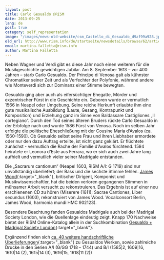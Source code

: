 ```yaml
---
layout: post
title: Carlo Gesualdo @RISM
date: 2013-09-25
lang: de
post: true
category: self_representation
image: "/images/news-old-website/csm_Castello_di_Gesualdo_d9af99a928.jpg"
old_url: http://www.rism.info/de/startseite/newsdetails/browse/62/article/64/carlo-gesualdo-rism.html
email: martina.falletta@rism.info
author: Martina Falletta
---
```


Neben Wagner und Verdi gibt es diese Jahr noch einen weiteren für die Musikgeschichte gewichtigen Jubilar. Am 8. September 1613 – vor 400 Jahren – starb Carlo Gesualdo. Der Principe di Venosa galt als kühnster Chromatiker seiner Zeit und als Verfechter der Polyfonie, während andere wie Monteverdi sich zur Dominanz einer Stimme bewegten.

Gesualdo ging aber auch als eifersüchtiger Ehegatte, Mörder und exzentrischer Fürst in die Geschichte ein. Geboren wurde er vermutlich 1566 in Neapel oder Umgebung. Seine reiche Herkunft erlaubte ihm eine gute musikalische Ausbildung (Laute, Gesang, Kontrapunkt und Komposition) und Erziehung ganz im Sinne von Baldassare Castigliones „Il cortegiano“. Durch den Tod seines älteren Bruders rückte Carlo Gesualdo in der Erbfolge nach und wurde 1586 Fürst von Venosa. Noch im selben Jahr erfolgte die politische Eheschließung mit der Cousine Maria d‘Avalos (ca. 1560-1590). Ob Gesualdo selbst seine Frau und ihren Liebhaber ermordete oder nur den dazu Auftrag erteilte, ist nicht ganz geklärt. Er flüchtete zunächst - vermutlich die Rache der Familie d‘Avalos fürchtend. 1594 heiratete er Leonora d‘Este aus Ferrara, wo er sich auch zwei Jahre lang aufhielt und vermutlich vieler seiner Madrigale entstanden.

Die „Sacrarum cantionum“ (Neapel 1603, RISM A/I: G 1719) sind nur unvollständig überliefert; der Bass und die sechste Stimme fehlen. [James Wood](http://www.choroi.net/){:target="_blank"}, britischer Dirigent, Komponist und Musikwissenschaftler, hat die beiden verloren gegangenen Stimmen in mühsamer Arbeit versucht zu rekonstruieren. Das Ergebnis ist auf einer neu erschienenen CD zu hören (Miserere (1611); Sacrae Cantiones, Liber secundus (1603), rekonstruiert von James Wood. Vocalconsort Berlin, James Wood, harmonia mundi HMC 902123).

Besondere Beachtung fanden Gesualdos Madrigale auch bei der Madrigal Society London, wie die Quellenlage eindeutig zeigt. Knapp 170 Nachweise bietet der RISM Online-Katalog allein in der Suchkombination [Gesualdo + Madrigal Society London](http://opac.rism.info/index.php?id=6&tx_bsbsearch_pi1%5Bsmode%5D=advanced&L=0&tx_bsbsearch_pi1%5Bfield%5D%5B0%5D=any_field&tx_bsbsearch_pi1%5Bquery%5D%5B0%5D=madrigal+society+london&tx_bsbsearch_pi1%5Bfield%5D%5B1%5D=sauthor&tx_bsbsearch_pi1%5Bquery%5D%5B1%5D=Gesualdo%2C+Carlo&tx_bsbsearch_pi1%5Bfield%5D%5B2%5D=stitle&tx_bsbsearch_pi1%5Bquery%5D%5B2%5D=&tx_bsbsearch_pi1%5Bsubmit_button%5D=Suche){:target="_blank"}.

Ergänzend finden sich [ca. 40 weitere handschriftliche Überlieferungen](http://opac.rism.info/index.php?id=6&tx_bsbsearch_pi1%5Bsmode%5D=advanced&L=0&tx_bsbsearch_pi1%5Bfield%5D%5B0%5D=any_field&tx_bsbsearch_pi1%5Bquery%5D%5B0%5D=&tx_bsbsearch_pi1%5Bfield%5D%5B1%5D=sauthor&tx_bsbsearch_pi1%5Bquery%5D%5B1%5D=Gesualdo%2C+Carlo&tx_bsbsearch_pi1%5Bfield%5D%5B2%5D=stitle&tx_bsbsearch_pi1%5Bquery%5D%5B2%5D=&tx_bsbsearch_pi1%5Bsubmit_button%5D=Suche){:target="_blank"} zu Gesualdos Werken, sowie zahlreiche Drucke in den Serien A/I (G/GG 1718 – 1744) und B/I (1585|2, 1609|16, 1610|14 (2), 1615|14 (3), 1616|15, 1618|11 (2))